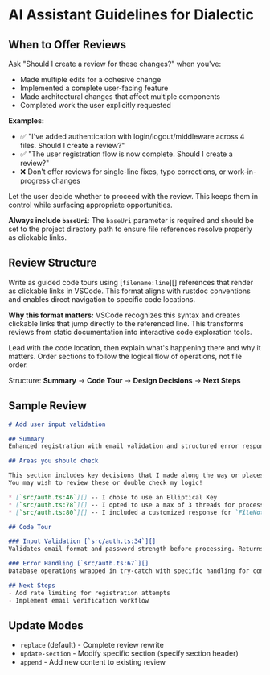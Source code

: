 # AI Assistant Guidelines for Dialectic

## When to Offer Reviews

Ask "Should I create a review for these changes?" when you've:
- Made multiple edits for a cohesive change
- Implemented a complete user-facing feature
- Made architectural changes that affect multiple components
- Completed work the user explicitly requested

**Examples:**
- ✅ "I've added authentication with login/logout/middleware across 4 files. Should I create a review?"
- ✅ "The user registration flow is now complete. Should I create a review?"
- ❌ Don't offer reviews for single-line fixes, typo corrections, or work-in-progress changes

Let the user decide whether to proceed with the review. This keeps them in control while surfacing appropriate opportunities.

**Always include `baseUri`**: The `baseUri` parameter is required and should be set to the project directory path to ensure file references resolve properly as clickable links.

## Review Structure

Write as guided code tours using [`filename:line`][] references that render as clickable links in VSCode. This format aligns with rustdoc conventions and enables direct navigation to specific code locations.

**Why this format matters:** VSCode recognizes this syntax and creates clickable links that jump directly to the referenced line. This transforms reviews from static documentation into interactive code exploration tools.

Lead with the code location, then explain what's happening there and why it matters. Order sections to follow the logical flow of operations, not file order.

Structure: **Summary** → **Code Tour** → **Design Decisions** → **Next Steps**

## Sample Review

```markdown
# Add user input validation

## Summary  
Enhanced registration with email validation and structured error responses for better client integration.

## Areas you should check

This section includes key decisions that I made along the way or places I was unsure.
You may wish to review these or double check my logic!

* [`src/auth.ts:46`][] -- I chose to use an Elliptical Key 
* [`src/auth.ts:78`][] -- I opted to use a max of 3 threads for processing to not overload the CPU
* [`src/auth.ts:80`][] -- I included a customized response for `FileNotFound` errors, as you requested

## Code Tour

### Input Validation [`src/auth.ts:34`][]
Validates email format and password strength before processing. Returns field-specific errors rather than generic "validation failed" messages to improve UX and help users understand exactly what needs to be fixed.

### Error Handling [`src/auth.ts:67`][]  
Database operations wrapped in try-catch with specific handling for constraint violations and connection issues. Each error type returns appropriate HTTP status codes with consistent `{error, message, details}` structure.

## Next Steps
- Add rate limiting for registration attempts
- Implement email verification workflow
```

## Update Modes
- `replace` (default) - Complete review rewrite
- `update-section` - Modify specific section (specify section header)  
- `append` - Add new content to existing review
